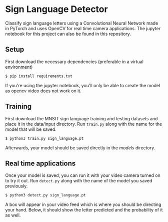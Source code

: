 # Sign Language Detector

Classify sign language letters using a Convolutional Neural Network made in PyTorch and uses OpenCV for real time camera applications. The jupyter notebook for this project can also be found in this repository.


## Setup 
First download the necessary dependencies (preferable in a virtual environment) 
```
$ pip install requirements.txt
```
If you're using the jupyter notebook, you'll only be able to create the model as opencv video does not work on it.

## Training
First download the MNSIT sign language training and testing datasets and place it in the data/input directory. Run ```train.py``` along with the name for the model that will be saved.

```
$ python3 train.py sign_language.pt
```

Afterwards, your model should be saved directly in the *models* directory.

## Real time applications
Once your model is saved, you can run it with your video camera turned on to try it out. Run ```detect.py``` along with the name of the model you saved previously.

```
$ python3 detect.py sign_language.pt
```
A box will appear in your video feed which is where you should be directing your hand. Below, it should show the letter predicted and the probability of it as well.
